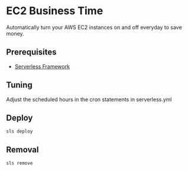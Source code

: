 # EC2 Business Time

Automatically turn your AWS EC2 instances on and off everyday to save money.

## Prerequisites

* [Serverless Framework](https://serverless.com/)

## Tuning

Adjust the scheduled hours in the cron statements in serverless.yml

## Deploy

`sls deploy`

## Removal

`sls remove`
